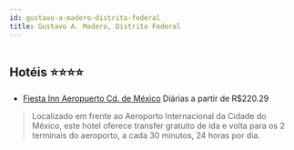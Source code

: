 ```yaml
---
id: gustavo-a-madero-distrito-federal
title: Gustavo A. Madero, Distrito Federal
---
```


<center><img src="https://novo-hu.s3.amazonaws.com/reservas/ota/prod/hotel/527673/fiesta-inn-aeroporto-001_20190128145346.jpg" alt="" /></center>


## Hotéis ⭐️⭐️⭐️⭐️

-    [Fiesta Inn Aeropuerto Cd. de México](https://www.hurb.com/aud/https://www.hurb.com/hoteis/gustavo-a-madero/fiesta-inn-aeropuerto-cd-de-mexico-OMN-7135?cmp=18055) Diárias a partir de R$220.29
   > Localizado em frente ao Aeroporto Internacional da Cidade do México, este hotel oferece transfer gratuito de ida e volta para os 2 terminais do aeroporto, a cada 30 minutos, 24 horas por dia.
